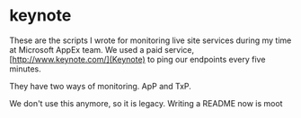 keynote
=======

These are the scripts I wrote for monitoring live site services during my time at Microsoft AppEx team.
We used a paid service, [http://www.keynote.com/](Keynote) to ping our endpoints every five minutes.

They have two ways of monitoring. ApP and TxP.

We don't use this anymore, so it is legacy. Writing a README now is moot
